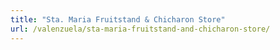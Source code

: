 ```yaml
---
title: "Sta. Maria Fruitstand & Chicharon Store"
url: /valenzuela/sta-maria-fruitstand-and-chicharon-store/
---
```

